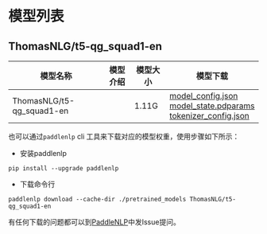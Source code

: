 #  模型列表

## ThomasNLG/t5-qg_squad1-en

| 模型名称 | 模型介绍 | 模型大小  | 模型下载 |
| --- | --- | --- | --- |
|ThomasNLG/t5-qg_squad1-en|  | 1.11G | [model_config.json](https://bj.bcebos.com/paddlenlp/models/community/ThomasNLG/t5-qg_squad1-en/model_config.json)<br>[model_state.pdparams](https://bj.bcebos.com/paddlenlp/models/community/ThomasNLG/t5-qg_squad1-en/model_state.pdparams)<br>[tokenizer_config.json](https://bj.bcebos.com/paddlenlp/models/community/ThomasNLG/t5-qg_squad1-en/tokenizer_config.json) |

也可以通过`paddlenlp` cli 工具来下载对应的模型权重，使用步骤如下所示：

* 安装paddlenlp

```shell
pip install --upgrade paddlenlp
```

* 下载命令行

```shell
paddlenlp download --cache-dir ./pretrained_models ThomasNLG/t5-qg_squad1-en
```

有任何下载的问题都可以到[PaddleNLP](https://github.com/PaddlePaddle/PaddleNLP)中发Issue提问。